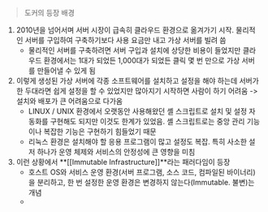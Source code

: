 > 도커의 등장 배경

1. 2010년을 넘어서며 서버 시장이 급속히 클라우드 환경으로 옮겨가기 시작. 물리적인 서버를 구입하여 구축하기보다 사용 요금만 내고 가상 서버를 빌려 씀
	- 물리적인 서버를 구축하려면 서버 구입과 설치에 상당한 비용이 들었지만 클라우드 환경에서는 1대가 되었든 1,000대가 되었든 클릭 몇 번 만으로 가상 서버를 만들어낼 수 있게 됨
2. 이렇게 생성된 가상 서버에 각종 소프트웨어를 설치하고 설정을 해야 하는데 서버가 한 두대라면 쉽게 설정을 할 수 있었지만 많아지기 시작하면 사람이 하기 어려움 -> 설치와 배포가 큰 어려움으로 다가옴
	- LINUX / UNIX 환경에서 오랫동안 사용해왔던 셸 스크립트로 설치 및 설정 자동화를 구현해도 되지만 이것도 한계가 있었음. 셸 스크립트로는 중앙 관리 기능이나 복잡한 기능은 구현하기 힘들었기 때문
	- 리눅스 환경은 설치해야 할 응용 프로그램이 많고 설정도 복잡. 특히 사소한 설저 하나가 운영 체제와 서비스의 안정성에 큰 영향을 미침
3. 이런 상황에서 **[[Immutable Infrastructure]]**라는 패러다임이 등장
	- 호스트 OS와 서비스 운영 환경(서버 프로그램, 소스 코드, 컴파일된 바이너리)을 분리하고, 한 번 설정한 운영 환경은 변경하지 않는다(Immutable. 불변)는 개념
	- 